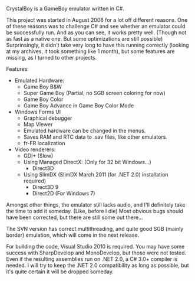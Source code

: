 CrystalBoy is a GameBoy emulator written in C#.

This project was started in August 2008 for a lot off different reasons.
One of these reasons was to challenge C# and see whether an emulator could be successfully run. And as you can see, it works pretty well. (Though not as fast as a native one. But some optimizations are still possible)
Surprinsingly, it didn't take very long to have this running correctly (looking at my archives, it took something like 1 month), but some features are missing, as I turned to other projects.

Features:
  * Emulated Hardware:
    * Game Boy B&W
    * Super Game Boy (Partial, no SGB screen coloring for now)
    * Game Boy Color
    * Game Boy Advance in Game Boy Color Mode
  * Windows Forms UI
    * Graphical debugger
    * Map Viewer
    * Emulated hardware can be changed in the menus.
    * Saves RAM and RTC data to .sav files, like other emulators.
    * fr-FR localization
  * Video renderers:
    * GDI+ (Slow)
    * Using Managed DirectX: (Only for 32 bit Windows…)
      * Direct3D
    * Using SlimDX (SlimDX March 2011 (for .NET 2.0) installation required)
      * Direct3D 9
      * Direct2D (For Windows 7)

Amongst other things, the emulator still lacks audio, and I'll definitely take the time to add it someday. (Like, before I die)
Most obvious bugs should have been corrected, but there are still some out there…


The SVN version has correct multithreading, and quite good SGB (mainly border) emulation, which will come in the next release.

For building the code, Visual Studio 2010 is required. You may have some success with SharpDevelop and MonoDevelop, but those were not tested.
Even if the resulting assemblies run on .NET 2.0, a C# 3.0+ compiler is needed. I will try to keep the .NET 2.0 compatibility as long as possible, but it's quite certain it will be dropped someday.